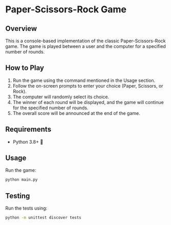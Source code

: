 # Paper-Scissors-Rock Game

## Overview
This is a console-based implementation of the classic Paper-Scissors-Rock game. The game is played between a user and the computer for a specified number of rounds.

## How to Play
1. Run the game using the command mentioned in the Usage section.
2. Follow the on-screen prompts to enter your choice (Paper, Scissors, or Rock).
3. The computer will randomly select its choice.
4. The winner of each round will be displayed, and the game will continue for the specified number of rounds.
5. The overall score will be announced at the end of the game.

## Requirements
- Python 3.8+ 🐍

## Usage
Run the game:

```sh
python main.py
```
## Testing
Run the tests using:

```sh
python -m unittest discover tests
```
